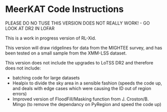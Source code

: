# MeerKAT Code Instructions

PLEASE DO NO TUSE THIS VERSION DOES NOT REALLY WORK! - GO LOOK AT DR2 IN LOFAR

This is a work in progress version of RL-Xid.

This version will draw ridgelines for data from the MIGHTEE survey, and has been tested on a small sample from the XMM-LSS dataset.

This version does not include the upgrades to LoTSS DR2 and therefore does not include:
- batching code for large datasets
- Healpix to divide the sky area in a sensible fashion (speeds the code up, and deals with edge cases which were causing the ID out  of region errors)
- Improved version of FloodFill/Masking function from J. Croston/B. Mingo (to remove the dependancy on PyRegion and speed the code up)
